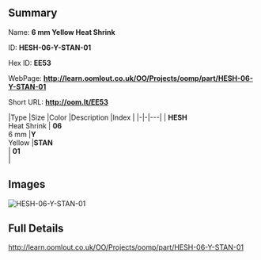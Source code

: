 

## Summary
 
Name: __6 mm Yellow Heat Shrink__

ID: __HESH-06-Y-STAN-01__

Hex ID: __EE53__

WebPage: __http://learn.oomlout.co.uk/OO/Projects/oomp/part/HESH-06-Y-STAN-01__

Short URL: __http://oom.lt/EE53__


|Type   |Size   |Color   |Description   |Index   |
|-|-|---|
| __HESH__ <br>Heat Shrink  | __06__<br>6 mm   |__Y__<br>Yellow    |__STAN__<br>    | __01__<br>  |


## Images
![HESH-06-Y-STAN-01](http://oomlout.com/oomp-gen/parts/HESH-06-Y-STAN-01/HESH-06-Y-STAN-01_420.jpg)

## Full Details

 http://learn.oomlout.co.uk/OO/Projects/oomp/part/HESH-06-Y-STAN-01

